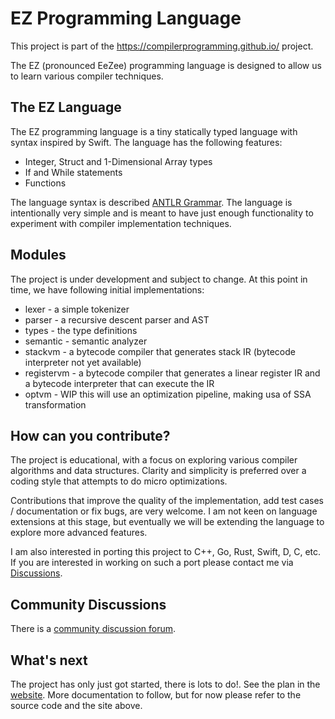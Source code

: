 # EZ Programming Language

This project is part of the https://compilerprogramming.github.io/ project.

The EZ (pronounced EeZee) programming language is designed to allow us to learn various compiler techniques.

## The EZ Language

The EZ programming language is a tiny statically typed language with syntax inspired by Swift.
The language has the following features:

* Integer, Struct and 1-Dimensional Array types
* If and While statements
* Functions

The language syntax is described [ANTLR Grammar](antlr-parser/src/main/antlr4/com/compilerprogramming/ezlang/antlr/EZLanguage.g4).
The language is intentionally very simple and is meant to have just enough functionality to experiment with compiler implementation techniques.

## Modules

The project is under development and subject to change. At this point in time, we have following initial implementations:

* lexer - a simple tokenizer
* parser - a recursive descent parser and AST
* types - the type definitions
* semantic - semantic analyzer
* stackvm - a bytecode compiler that generates stack IR (bytecode interpreter not yet available)
* registervm - a bytecode compiler that generates a linear register IR and a bytecode interpreter that can execute the IR
* optvm - WIP this will use an optimization pipeline, making usa of SSA transformation

## How can you contribute?

The project is educational, with a focus on exploring various compiler algorithms and data structures.
Clarity and simplicity is preferred over a coding style that attempts to do micro optimizations.

Contributions that improve the quality of the implementation, add test cases / documentation or fix bugs, are very welcome. 
I am not keen on language extensions at this stage, but eventually we will be extending the language to explore more 
advanced features.

I am also interested in porting this project to C++, Go, Rust, Swift, D, C, etc. If you are interested in working on such a 
port please contact me via [Discussions](https://github.com/orgs/CompilerProgramming/discussions).

## Community Discussions

There is a [community discussion forum](https://github.com/orgs/CompilerProgramming/discussions).

## What's next

The project has only just got started, there is lots to do!. See the plan in the [website](https://compilerprogramming.github.io/).
More documentation to follow, but for now please refer to the source code and the site above.

